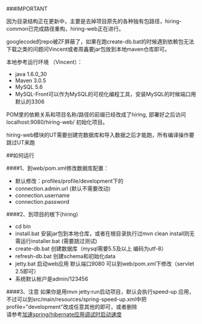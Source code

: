 ###IMPORTANT

因为目录结构正在更新中，主要是去掉项目原先的各种独有包路径，hiring-common已完成路径重构，hiring-web正在进行。

googlecode的repo被ZF屏蔽了，如果在跑create-db.bat的时候遇到依赖包无法下载之类的问题问Vincent或者周鑫要jar包放到本地maven仓库即可。

本地参考运行环境 （Vincent）： 
* java 1.6.0_30
* Maven 3.0.5
* MySQL 5.6 
* MySQL-Front可以作为MySQL的可视化编程工具，安装MySQL的时候端口用默认的3306

POM里的依赖关系和项目名称/路径的前缀已经改成了hiring, 部署好之后访问 localhost:9080/hiring-web/ 初始化项目。

hiring-web模块的UT需要创建完数据库和导入数据之后才能跑，所有编译操作要跳过UT来跑

##如何运行

####1、到web/pom.xml修改数据库配置：
*  默认修改：profiles/profile/development下的
*  connection.admin.url (默认不需要改动)
*  connection.username
*  connection.password

####2、到项目的根下(hiring)
* cd bin
* install.bat 安装jar包到本地仓库，或者在根目录执行过mvn clean install则无需运行installer.bat (需要跳过测试)
* create-db.bat 创建数据库（mysql需要5.5及以上 编码为utf-8）
* refresh-db.bat 创建schema和初始化data
* jetty.bat 启动web应用 默认端口9080 可以到web/pom.xml下修改（servlet 2.5即可）
* 系统默认帐户是admin/123456

####3、注意
如果你是用mvn jetty:run启动项目，默认会执行speed-up 应用，不过可以到src/main/resources/spring-speed-up.xml中把profile="development"改成任意其他的即可，或者删除<br/>
请参考<a href='http://jinnianshilongnian.iteye.com/blog/1883013'>加速spring/hibernate应用调试时启动速度</a>
